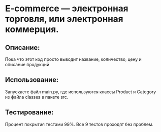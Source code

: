 # E-commerce — электронная торговля, или электронная коммерция.

## Описание:

Пока что этот код просто выводит название, количество, 
цену и описание продукций


## Использование:

Запускаете файл main.py, где используются классы Product и 
Category из файла classes в пакете src.

## Тестирование:

Процент покрытия тестами 99%.
Все 9 тестов проходят без проблем.
